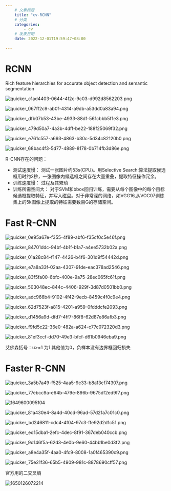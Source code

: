 ```yaml
---
    # 文章标题
    title: "cv-RCNN"
    # 分类
    categories: 
        - cv
    # 发表日期
    date: 2022-12-01T19:59:47+08:00
    
--- 
```


# RCNN

Rich feature hierarchies for accurate object detection and semantic segmentation

![quicker_c1ad4403-0644-4f2c-9c03-d992d8562203.png](https://s2.loli.net/2022/04/07/o8liUxaNdj9FIzk.png)

![quicker_067ff2c9-ab0f-4314-a9db-a53dd0a83a94.png](https://s2.loli.net/2022/04/07/oKuvLPgi5ADb7pJ.png)



 ![quicker_dfb07b53-43be-4933-88df-561cbbb5f1e3.png](https://s2.loli.net/2022/04/07/gpUdbo72TVmHlYX.png)

![quicker_479d50a7-4a3b-4dff-be22-188f25069f32.png](https://s2.loli.net/2022/04/07/PjMAYOV6oeSruFn.png)

![quicker_e761c557-a693-4863-b30c-5d34c82120b0.png](https://s2.loli.net/2022/04/07/XxkdHQlJsiMNEVu.png)



![quicker_68bac4f3-5d77-4889-8178-0b714fb3d86e.png](https://s2.loli.net/2022/04/07/8FnxDPWLibSOjmz.png)





R-CNN存在的问题：

- 测试速度慢：
  测试一张图片约53s(CPU)。用Selective Search:算法提取候选框用时约2秒，一张图像内候选框之间存在大量重叠，提取特征操作冗余。
- 训练速度慢：
  过程及其繁琐
- 训练所需空间大：
  对于SVM和bbox回归训练，需要从每个图像中的每个目标候选框提取特征，并写入磁盘。对于非常深的网络，如VGG16,从VOC07训练集上的5k图像上提取的特征需要数百G的存储空间。







# Fast R-CNN

![quicker_0e95a67e-f355-4f89-abf6-f35cf0c5e46f.png](https://s2.loli.net/2022/04/10/xZXS4OR5HCVqyG6.png)



![quicker_84701ddc-94bf-4b1f-b1a7-a4ee5732b02a.png](https://s2.loli.net/2022/04/07/ycaDreBUHEAw7IZ.png)

![quicker_01a28c84-f147-4426-b4f6-301d9f54442d.png](https://s2.loli.net/2022/04/10/bBvxLrz2uSGCihE.png)

![quicker_e7a8a33f-02aa-4307-91de-eac378ad2546.png](https://s2.loli.net/2022/04/10/a74RrdbF8CJkQXL.png)

![quicker_83f5fa00-6bfc-400e-9a75-28ec065fc61f.png](https://s2.loli.net/2022/04/10/exPgBzsr2LyaMtG.png)

![quicker_503048ec-844c-4406-929f-3d87d0501bb0.png](https://s2.loli.net/2022/04/10/aZQDlFLXiI8Adrb.png)

![quicker_adc966b4-9102-4f42-9ecb-8459c4f0c9e4.png](https://s2.loli.net/2022/04/10/WgIEdSZbYiTQuPN.png)

![quicker_62d7523f-a815-4201-a959-0fdddcfe2093.png](https://s2.loli.net/2022/04/10/3tIHqgNdApV1KQS.png)

![quicker_d1456a9d-dfd7-4ff7-86f8-62d87e86afb3.png](https://s2.loli.net/2022/04/10/dG4kFvquaLB6DVP.png)

![quicker_f9fd5c22-36e0-482a-a624-c77c072320d3.png](https://s2.loli.net/2022/04/10/tsAWyxjfJ6mEL8n.png)

![quicker_81ef3ccf-dd70-49e3-bfcf-d61b0946eba9.png](https://s2.loli.net/2022/04/10/VETgxuFNq3nvkJt.png)

艾佛森括号：u>=1 为1 其他值为0，负样本没有边界框回归损失



# Faster  R-CNN



![quicker_3a5b7a49-f525-4aa5-9c33-b8a13cf74307.png](https://s2.loli.net/2022/04/10/cD8dnsNEzvWkmlq.png)

![quicker_77ebcc9a-e64b-479e-896b-9675df2ed9f7.png](https://s2.loli.net/2022/04/10/dhim1UjwHq5cvBF.png)

![1649600095104](C:\Users\WENCHAO\AppData\Roaming\Typora\typora-user-images\1649600095104.png)



![quicker_81a430e4-8a4d-40cd-96ad-57d21a7c01c0.png](https://s2.loli.net/2022/04/10/NViFXvhO6nsmQtb.png)



![quicker_bd246811-cdc4-4f04-97c3-ffe92d2d1c51.png](https://s2.loli.net/2022/04/10/QdjFwnUJPhWrHxX.png)



![quicker_ed15dba1-2efc-4dec-8f91-367deb040ccb.png](https://s2.loli.net/2022/04/10/SpZvmlFORdAIDPH.png)



![quicker_9d146f5a-62d3-4e0b-9e60-44bb1be0d3f2.png](https://s2.loli.net/2022/04/10/eAIoXxvhcD1kNsO.png)



![quicker_a8e4a35f-4aa0-4fc9-8008-1a0f465390c9.png](https://s2.loli.net/2022/04/10/GwNrKbLz8cCRZnm.png)





![quicker_75e21f36-65b5-4909-981c-8878690cff57.png](https://s2.loli.net/2022/04/17/uDJ6ZaRGhtMFerY.png)



官方用的二交叉熵

![1650126072214](C:\Users\WENCHAO\AppData\Roaming\Typora\typora-user-images\1650126072214.png)






